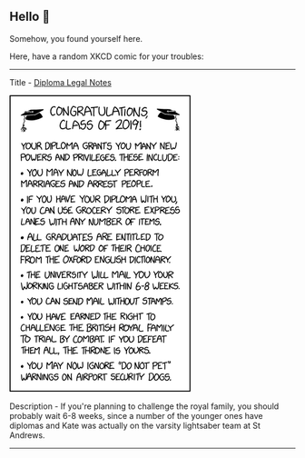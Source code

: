## Hello 👀

Somehow, you found yourself here.

Here, have a random XKCD comic for your troubles:

-----------------------------------

Title - [Diploma Legal Notes](https://xkcd.com/2157)

![Diploma Legal Notes](./random_comic.png)

Description - If you're planning to challenge the royal family, you should probably wait 6-8 weeks, since a number of the younger ones have diplomas and Kate was actually on the varsity lightsaber team at St Andrews.

-----------------------------------